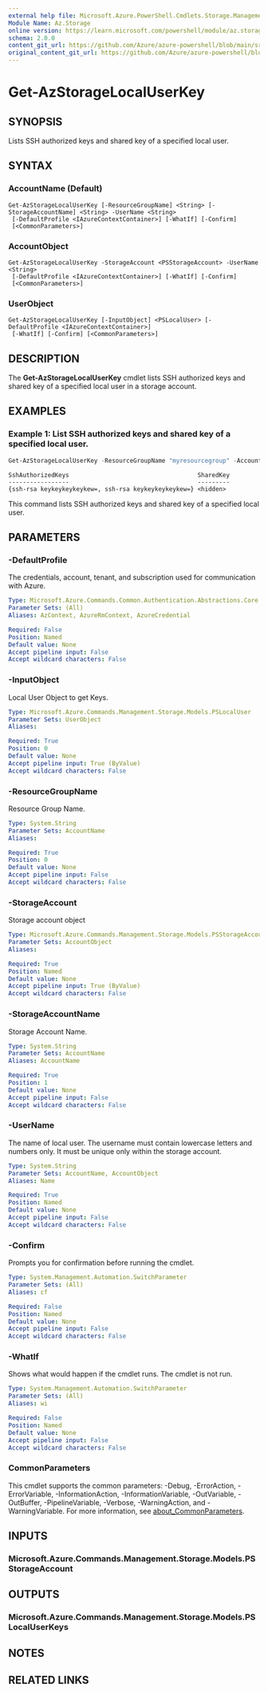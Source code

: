```yaml
---
external help file: Microsoft.Azure.PowerShell.Cmdlets.Storage.Management.dll-Help.xml
Module Name: Az.Storage
online version: https://learn.microsoft.com/powershell/module/az.storage/get-azstoragelocaluserkey
schema: 2.0.0
content_git_url: https://github.com/Azure/azure-powershell/blob/main/src/Storage/Storage.Management/help/Get-AzStorageLocalUserKey.md
original_content_git_url: https://github.com/Azure/azure-powershell/blob/main/src/Storage/Storage.Management/help/Get-AzStorageLocalUserKey.md
---
```


# Get-AzStorageLocalUserKey

## SYNOPSIS
Lists SSH authorized keys and shared key of a specified local user.

## SYNTAX

### AccountName (Default)
```
Get-AzStorageLocalUserKey [-ResourceGroupName] <String> [-StorageAccountName] <String> -UserName <String>
 [-DefaultProfile <IAzureContextContainer>] [-WhatIf] [-Confirm]
 [<CommonParameters>]
```

### AccountObject
```
Get-AzStorageLocalUserKey -StorageAccount <PSStorageAccount> -UserName <String>
 [-DefaultProfile <IAzureContextContainer>] [-WhatIf] [-Confirm]
 [<CommonParameters>]
```

### UserObject
```
Get-AzStorageLocalUserKey [-InputObject] <PSLocalUser> [-DefaultProfile <IAzureContextContainer>]
 [-WhatIf] [-Confirm] [<CommonParameters>]
```

## DESCRIPTION
The **Get-AzStorageLocalUserKey** cmdlet lists SSH authorized keys and shared key of a specified local user in a storage account.

## EXAMPLES

### Example 1: List SSH authorized keys and shared key of a specified local user.
```powershell
Get-AzStorageLocalUserKey -ResourceGroupName "myresourcegroup" -AccountName "mystorageaccount" -UserName testuser1
```

```output
SshAuthorizedKeys                                    SharedKey                                                                               
-----------------                                    ---------                                                                               
{ssh-rsa keykeykeykeykew=, ssh-rsa keykeykeykeykew=} <hidden>
```

This command lists SSH authorized keys and shared key of a specified local user.

## PARAMETERS

### -DefaultProfile
The credentials, account, tenant, and subscription used for communication with Azure.

```yaml
Type: Microsoft.Azure.Commands.Common.Authentication.Abstractions.Core.IAzureContextContainer
Parameter Sets: (All)
Aliases: AzContext, AzureRmContext, AzureCredential

Required: False
Position: Named
Default value: None
Accept pipeline input: False
Accept wildcard characters: False
```

### -InputObject
Local User Object to get Keys.

```yaml
Type: Microsoft.Azure.Commands.Management.Storage.Models.PSLocalUser
Parameter Sets: UserObject
Aliases:

Required: True
Position: 0
Default value: None
Accept pipeline input: True (ByValue)
Accept wildcard characters: False
```

### -ResourceGroupName
Resource Group Name.

```yaml
Type: System.String
Parameter Sets: AccountName
Aliases:

Required: True
Position: 0
Default value: None
Accept pipeline input: False
Accept wildcard characters: False
```

### -StorageAccount
Storage account object

```yaml
Type: Microsoft.Azure.Commands.Management.Storage.Models.PSStorageAccount
Parameter Sets: AccountObject
Aliases:

Required: True
Position: Named
Default value: None
Accept pipeline input: True (ByValue)
Accept wildcard characters: False
```

### -StorageAccountName
Storage Account Name.

```yaml
Type: System.String
Parameter Sets: AccountName
Aliases: AccountName

Required: True
Position: 1
Default value: None
Accept pipeline input: False
Accept wildcard characters: False
```

### -UserName
The name of local user.
The username must contain lowercase letters and numbers only.
It must be unique only within the storage account.

```yaml
Type: System.String
Parameter Sets: AccountName, AccountObject
Aliases: Name

Required: True
Position: Named
Default value: None
Accept pipeline input: False
Accept wildcard characters: False
```

### -Confirm
Prompts you for confirmation before running the cmdlet.

```yaml
Type: System.Management.Automation.SwitchParameter
Parameter Sets: (All)
Aliases: cf

Required: False
Position: Named
Default value: None
Accept pipeline input: False
Accept wildcard characters: False
```

### -WhatIf
Shows what would happen if the cmdlet runs.
The cmdlet is not run.

```yaml
Type: System.Management.Automation.SwitchParameter
Parameter Sets: (All)
Aliases: wi

Required: False
Position: Named
Default value: None
Accept pipeline input: False
Accept wildcard characters: False
```

### CommonParameters
This cmdlet supports the common parameters: -Debug, -ErrorAction, -ErrorVariable, -InformationAction, -InformationVariable, -OutVariable, -OutBuffer, -PipelineVariable, -Verbose, -WarningAction, and -WarningVariable. For more information, see [about_CommonParameters](http://go.microsoft.com/fwlink/?LinkID=113216).

## INPUTS

### Microsoft.Azure.Commands.Management.Storage.Models.PSStorageAccount

## OUTPUTS

### Microsoft.Azure.Commands.Management.Storage.Models.PSLocalUserKeys

## NOTES

## RELATED LINKS
